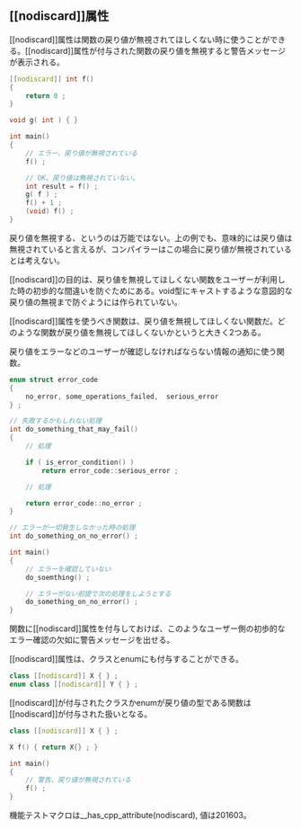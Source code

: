 ## [[nodiscard]]属性

[[nodiscard]]属性は関数の戻り値が無視されてほしくない時に使うことができる。[[nodiscard]]属性が付与された関数の戻り値を無視すると警告メッセージが表示される。


~~~cpp
[[nodiscard]] int f()
{
    return 0 ;
}

void g( int ) { }

int main()
{
    // エラー、戻り値が無視されている
    f() ;

    // OK、戻り値は無視されていない。
    int result = f() ;
    g( f ) ;
    f() + 1 ;
    (void) f() ;
}
~~~

戻り値を無視する、というのは万能ではない。上の例でも、意味的には戻り値は無視されていると言えるが、コンパイラーはこの場合に戻り値が無視されているとは考えない。

[[nodiscard]]の目的は、戻り値を無視してほしくない関数をユーザーが利用した時の初歩的な間違いを防ぐためにある。void型にキャストするような意図的な戻り値の無視まで防ぐようには作られていない。


[[nodiscard]]属性を使うべき関数は、戻り値を無視してほしくない関数だ。どのような関数が戻り値を無視してほしくないかというと大きく2つある。


戻り値をエラーなどのユーザーが確認しなければならない情報の通知に使う関数。

~~~c++
enum struct error_code
{
    no_error, some_operations_failed,  serious_error
} ;

// 失敗するかもしれない処理
int do_something_that_may_fail()
{
    // 処理

    if ( is_error_condition() )
        return error_code::serious_error ;

    // 処理

    return error_code::no_error ;
}

// エラーが一切発生しなかった時の処理
int do_something_on_no_error() ;

int main()
{
    // エラーを確認していない
    do_soemthing() ;

    // エラーがない前提で次の処理をしようとする
    do_something_on_no_error() ;
}
~~~


関数に[[nodiscard]]属性を付与しておけば、このようなユーザー側の初歩的なエラー確認の欠如に警告メッセージを出せる。

[[nodiscard]]属性は、クラスとenumにも付与することができる。

~~~cpp
class [[nodiscard]] X { } ;
enum class [[nodiscard]] Y { } ;
~~~

[[nodiscard]]が付与されたクラスかenumが戻り値の型である関数は[[nodiscard]]が付与された扱いとなる。

~~~cpp
class [[nodiscard]] X { } ;

X f() { return X{} ; } 

int main()
{
    // 警告、戻り値が無視されている
    f() ;
}
~~~

機能テストマクロは__has_cpp_attribute(nodiscard), 値は201603。

